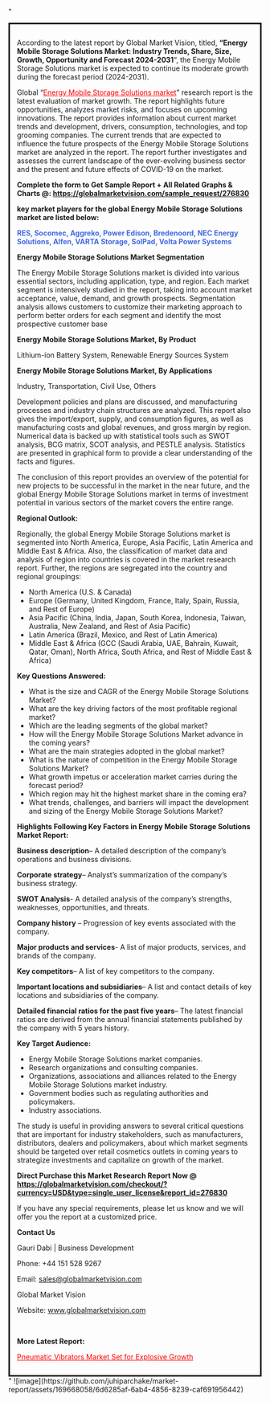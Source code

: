 "<div style='border: 3px solid black; padding: 1em;'>

According to the latest report by Global Market Vision, titled, <strong>“Energy Mobile Storage Solutions Market: Industry Trends, Share, Size, Growth, Opportunity and Forecast 2024-2031</strong>“, the Energy Mobile Storage Solutions market is expected to continue its moderate growth during the forecast period (2024-2031).

Global “<a style='color: #ff0000;' href='https://globalmarketvision.com/reports/global-energy-mobile-storage-solutions-market/276830'>Energy Mobile Storage Solutions market</a>” research report is the latest evaluation of market growth. The report highlights future opportunities, analyzes market risks, and focuses on upcoming innovations. The report provides information about current market trends and development, drivers, consumption, technologies, and top grooming companies. The current trends that are expected to influence the future prospects of the Energy Mobile Storage Solutions market are analyzed in the report. The report further investigates and assesses the current landscape of the ever-evolving business sector and the present and future effects of COVID-19 on the market.

<strong>Complete the form to Get Sample Report + All Related Graphs &amp; Charts @: <a style='color: #ff0000;' href='https://globalmarketvision.com/sample_request/276830?utm_source=linkedinPulse&utm_medium=SN&utm_campaign=SN'><strong>https://globalmarketvision.com/sample_request/276830</strong></a></strong>

<strong>key market players for the global Energy Mobile Storage Solutions market are listed below:</strong>

<strong style='color: #4169e1;'>RES, Socomec, Aggreko, Power Edison, Bredenoord, NEC Energy Solutions, Alfen, VARTA Storage, SolPad, Volta Power Systems</strong>

<strong>Energy Mobile Storage Solutions Market Segmentation</strong>

The Energy Mobile Storage Solutions market is divided into various essential sectors, including application, type, and region. Each market segment is intensively studied in the report, taking into account market acceptance, value, demand, and growth prospects. Segmentation analysis allows customers to customize their marketing approach to perform better orders for each segment and identify the most prospective customer base

<strong>Energy Mobile Storage Solutions Market, By Product</strong>

Lithium-ion Battery System, Renewable Energy Sources System

<strong>Energy Mobile Storage Solutions Market, By Applications</strong>

Industry, Transportation, Civil Use, Others

Development policies and plans are discussed, and manufacturing processes and industry chain structures are analyzed. This report also gives the import/export, supply, and consumption figures, as well as manufacturing costs and global revenues, and gross margin by region. Numerical data is backed up with statistical tools such as SWOT analysis, BCG matrix, SCOT analysis, and PESTLE analysis. Statistics are presented in graphical form to provide a clear understanding of the facts and figures.

The conclusion of this report provides an overview of the potential for new projects to be successful in the market in the near future, and the global Energy Mobile Storage Solutions market in terms of investment potential in various sectors of the market covers the entire range.

<strong>Regional Outlook:</strong>

Regionally, the global Energy Mobile Storage Solutions market is segmented into North America, Europe, Asia Pacific, Latin America and Middle East &amp; Africa. Also, the classification of market data and analysis of region into countries is covered in the market research report. Further, the regions are segregated into the country and regional groupings:
<ul>
  <li>North America (U.S. &amp; Canada)</li>
  <li>Europe (Germany, United Kingdom, France, Italy, Spain, Russia, and Rest of Europe)</li>
  <li>Asia Pacific (China, India, Japan, South Korea, Indonesia, Taiwan, Australia, New Zealand, and Rest of Asia Pacific)</li>
  <li>Latin America (Brazil, Mexico, and Rest of Latin America)</li>
  <li>Middle East &amp; Africa (GCC (Saudi Arabia, UAE, Bahrain, Kuwait, Qatar, Oman), North Africa, South Africa, and Rest of Middle East &amp; Africa)</li>
</ul>
<strong>Key Questions Answered:</strong>
<ul>
  <li>What is the size and CAGR of the Energy Mobile Storage Solutions Market?</li>
  <li>What are the key driving factors of the most profitable regional market?</li>
  <li>Which are the leading segments of the global market?</li>
  <li>How will the Energy Mobile Storage Solutions Market advance in the coming years?</li>
  <li>What are the main strategies adopted in the global market?</li>
  <li>What is the nature of competition in the Energy Mobile Storage Solutions Market?</li>
  <li>What growth impetus or acceleration market carries during the forecast period?</li>
  <li>Which region may hit the highest market share in the coming era?</li>
  <li>What trends, challenges, and barriers will impact the development and sizing of the Energy Mobile Storage Solutions Market?</li>
</ul>
<strong>Highlights Following Key Factors in Energy Mobile Storage Solutions Market Report:</strong>

<strong>Business description</strong>– A detailed description of the company’s operations and business divisions.

<strong>Corporate strategy</strong>– Analyst’s summarization of the company’s business strategy.

<strong>SWOT Analysis</strong>- A detailed analysis of the company’s strengths, weaknesses, opportunities, and threats.

<strong>Company history</strong> – Progression of key events associated with the company.

<strong>Major products and services</strong>- A list of major products, services, and brands of the company.

<strong>Key competitors</strong>– A list of key competitors to the company.

<strong>Important locations and subsidiaries</strong>– A list and contact details of key locations and subsidiaries of the company.

<strong>Detailed financial ratios for the past five years</strong>– The latest financial ratios are derived from the annual financial statements published by the company with 5 years history.

<strong>Key Target Audience:</strong>
<ul>
  <li>Energy Mobile Storage Solutions market companies.</li>
  <li>Research organizations and consulting companies.</li>
  <li>Organizations, associations and alliances related to the Energy Mobile Storage Solutions market industry.</li>
  <li>Government bodies such as regulating authorities and policymakers.</li>
  <li>Industry associations.</li>
</ul>
The study is useful in providing answers to several critical questions that are important for industry stakeholders, such as manufacturers, distributors, dealers and policymakers, about which market segments should be targeted over retail cosmetics outlets in coming years to strategize investments and capitalize on growth of the market.

<strong>Direct Purchase this Market Research Report Now @ </strong><strong><a style='color: #ff0000;' href='https://globalmarketvision.com/checkout/?currency=USD&type=single_user_license&report_id=276830?utm_source=linkedinPulse&utm_medium=SN&utm_campaign=SN'><strong>https://globalmarketvision.com/checkout/?currency=USD&type=single_user_license&report_id=276830</strong></a></strong>

If you have any special requirements, please let us know and we will offer you the report at a customized price.
<p id='ember58' class='ember-view reader-content-blocks__paragraph'><strong>Contact Us</strong></p>
<p id='ember59' class='ember-view reader-content-blocks__paragraph'>Gauri Dabi | Business Development</p>
<p id='ember60' class='ember-view reader-content-blocks__paragraph'>Phone: +44 151 528 9267</p>
Email: <a href='mailto:sales@globalmarketvision.com'>sales@globalmarketvision.com</a>

Global Market Vision

Website: <a href='http://www.globalmarketvision.com'>www.globalmarketvision.com</a>

&nbsp;

<strong>More Latest Report:</strong>

<a style='color: #ff0000;' href='https://www.linkedin.com/pulse/pneumatic-vibrators-market-set-explosive-growth-market-and-reports-xhfnf'>Pneumatic Vibrators Market Set for Explosive Growth</a>

</div>"
![image](https://github.com/juhiparchake/market-report/assets/169668058/6d6285af-6ab4-4856-8239-caf691956442)
